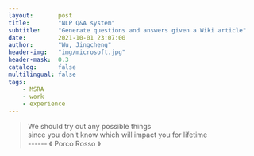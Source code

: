 ```yaml
---
layout:       post
title:        "NLP Q&A system"
subtitle:     "Generate questions and answers given a Wiki article"
date:         2021-10-01 23:07:00
author:       "Wu, Jingcheng"
header-img:   "img/microsoft.jpg"
header-mask:  0.3
catalog:      false
multilingual: false
tags:
    - MSRA
    - work
    - experience
---
```


> We should try out any possible things
> <br/>
> since you don't know which will impact you for lifetime
> <br/>
>                     ------ 《 Porco Rosso 》